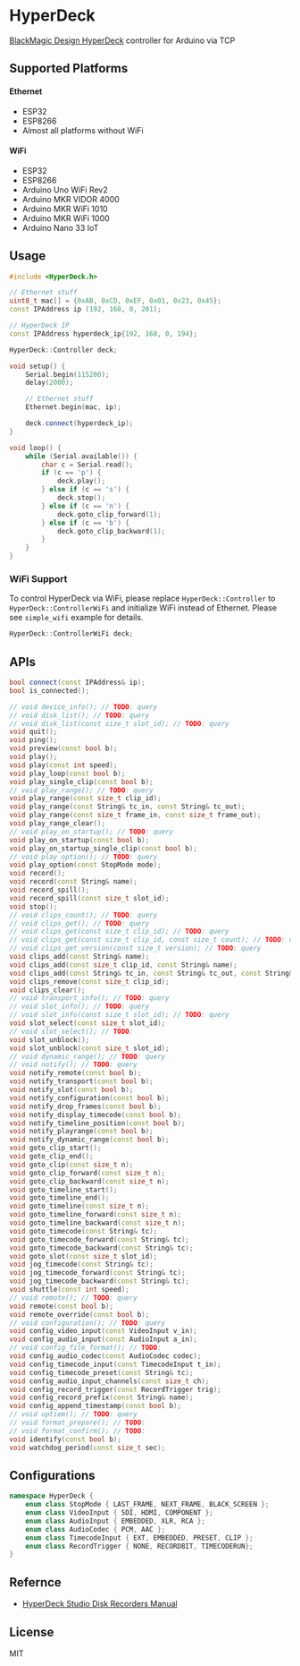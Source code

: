 # HyperDeck

[BlackMagic Design HyperDeck](https://www.blackmagicdesign.com/jp/products/hyperdeckstudiomini) controller for Arduino via TCP


## Supported Platforms

#### Ethernet

- ESP32
- ESP8266
- Almost all platforms without WiFi

#### WiFi

- ESP32
- ESP8266
- Arduino Uno WiFi Rev2
- Arduino MKR VIDOR 4000
- Arduino MKR WiFi 1010
- Arduino MKR WiFi 1000
- Arduino Nano 33 IoT


## Usage

``` C++
#include <HyperDeck.h>

// Ethernet stuff
uint8_t mac[] = {0xAB, 0xCD, 0xEF, 0x01, 0x23, 0x45};
const IPAddress ip (192, 168, 0, 201);

// HyperDeck IP
const IPAddress hyperdeck_ip{192, 168, 0, 194};

HyperDeck::Controller deck;

void setup() {
    Serial.begin(115200);
    delay(2000);

    // Ethernet stuff
    Ethernet.begin(mac, ip);

    deck.connect(hyperdeck_ip);
}

void loop() {
    while (Serial.available()) {
        char c = Serial.read();
        if (c == 'p') {
            deck.play();
        } else if (c == 's') {
            deck.stop();
        } else if (c == 'n') {
            deck.goto_clip_forward(1);
        } else if (c == 'b') {
            deck.goto_clip_backward(1);
        }
    }
}
```

### WiFi Support

To control HyperDeck via WiFi, please replace `HyperDeck::Controller` to `HyperDeck::ControllerWiFi` and initialize WiFi instead of Ethernet. Please see `simple_wifi` example for details.

```C++
HyperDeck::ControllerWiFi deck;
```


## APIs

``` C++
bool connect(const IPAddress& ip);
bool is_connected();

// void device_info(); // TODO: query
// void disk_list(); // TODO: query
// void disk_list(const size_t slot_id); // TODO: query
void quit();
void ping();
void preview(const bool b);
void play();
void play(const int speed);
void play_loop(const bool b);
void play_single_clip(const bool b);
// void play_range(); // TODO: query
void play_range(const size_t clip_id);
void play_range(const String& tc_in, const String& tc_out);
void play_range(const size_t frame_in, const size_t frame_out);
void play_range_clear();
// void play_on_startup(); // TODO: query
void play_on_startup(const bool b);
void play_on_startup_single_clip(const bool b);
// void play_option(); // TODO: query
void play_option(const StopMode mode);
void record();
void record(const String& name);
void record_spill();
void record_spill(const size_t slot_id);
void stop();
// void clips_count(); // TODO: query
// void clips_get(); // TODO: query
// void clips_get(const size_t clip_id); // TODO: query
// void clips_get(const size_t clip_id, const size_t count); // TODO: query
// void clips_get_version(const size_t version); // TODO: query
void clips_add(const String& name);
void clips_add(const size_t clip_id, const String& name);
void clips_add(const String& tc_in, const String& tc_out, const String& name);
void clips_remove(const size_t clip_id);
void clips_clear();
// void transport_info(); // TODO: query
// void slot_info(); // TODO: query
// void slot_info(const size_t slot_id); // TODO: query
void slot_select(const size_t slot_id);
// void slot_select(); // TODO:
void slot_unblock();
void slot_unblock(const size_t slot_id);
// void dynamic_range(); // TODO: query
// void notify(); // TODO: query
void notify_remote(const bool b);
void notify_transport(const bool b);
void notify_slot(const bool b);
void notify_configuration(const bool b);
void notify_drop_frames(const bool b);
void notify_display_timecode(const bool b);
void notify_timeline_position(const bool b);
void notify_playrange(const bool b);
void notify_dynamic_range(const bool b);
void goto_clip_start();
void goto_clip_end();
void goto_clip(const size_t n);
void goto_clip_forward(const size_t n);
void goto_clip_backward(const size_t n);
void goto_timeline_start();
void goto_timeline_end();
void goto_timeline(const size_t n);
void goto_timeline_forward(const size_t n);
void goto_timeline_backward(const size_t n);
void goto_timecode(const String& tc);
void goto_timecode_forward(const String& tc);
void goto_timecode_backward(const String& tc);
void goto_slot(const size_t slot_id);
void jog_timecode(const String& tc);
void jog_timecode_forward(const String& tc);
void jog_timecode_backward(const String& tc);
void shuttle(const int speed);
// void remote(); // TODO: query
void remote(const bool b);
void remote_override(const bool b);
// void configuration(); // TODO: query
void config_video_input(const VideoInput v_in);
void config_audio_input(const AudioInput a_in);
// void config_file_format(); // TODO:
void config_audio_codec(const AudioCodec codec);
void config_timecode_input(const TimecodeInput t_in);
void config_timecode_preset(const String& tc);
void config_audio_input_channels(const size_t ch);
void config_record_trigger(const RecordTrigger trig);
void config_record_prefix(const String& name);
void config_append_timestamp(const bool b);
// void uptiem(); // TODO: query
// void format_prepare(); // TODO:
// void format_confirm(); // TODO:
void identify(const bool b);
void watchdog_period(const size_t sec);
```


## Configurations

``` C++
namespace HyperDeck {
    enum class StopMode { LAST_FRAME, NEXT_FRAME, BLACK_SCREEN };
    enum class VideoInput { SDI, HDMI, COMPONENT };
    enum class AudioInput { EMBEDDED, XLR, RCA };
    enum class AudioCodec { PCM, AAC };
    enum class TimecodeInput { EXT, EMBEDDED, PRESET, CLIP };
    enum class RecordTrigger { NONE, RECORDBIT, TIMECODERUN};
}
```


## Refernce

- [HyperDeck Studio Disk Recorders Manual](https://documents.blackmagicdesign.com/UserManuals/HyperDeckManual.pdf)


## License

MIT
